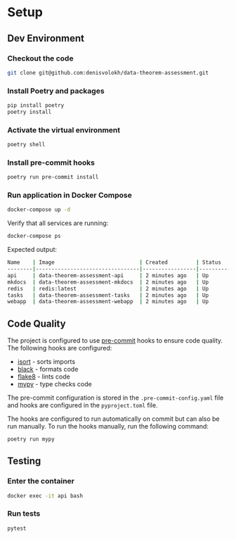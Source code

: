 # Setup

## Dev Environment

### Checkout the code

```bash
git clone git@github.com:denisvolokh/data-theorem-assessment.git
```

### Install Poetry and packages

```bash
pip install poetry
poetry install
```

### Activate the virtual environment

```bash
poetry shell
```

### Install pre-commit hooks

```bash
poetry run pre-commit install
```

### Run application in Docker Compose

```bash
docker-compose up -d
```

Verify that all services are running:

```bash
docker-compose ps
```

Expected output:

```bash
Name    | Image                           | Created         | Status     |    Ports               |
--------|---------------------------------|-----------------|------------|------------------------|
api     | data-theorem-assessment-api     | 2 minutes ago   | Up         | 0.0.0.0:5000->5000/tcp |
mkdocs  | data-theorem-assessment-mkdocs  | 2 minutes ago   | Up         | 0.0.0.0:5002->5002/tcp |
redis   | redis:latest                    | 2 minutes ago   | Up         | 0.0.0.0:6379->6379/tcp |
tasks   | data-theorem-assessment-tasks   | 2 minutes ago   | Up         |                        |
webapp  | data-theorem-assessment-webapp  | 2 minutes ago   | Up         | 0.0.0.0:5001->5001/tcp |
```


## Code Quality

The project is configured to use [pre-commit](https://pre-commit.com/) hooks to ensure code quality. The following hooks are configured:

- [isort](https://pypi.org/project/isort/) - sorts imports
- [black](https://pypi.org/project/black/) - formats code
- [flake8](https://flake8.pycqa.org/en/latest/) - lints code
- [mypy](https://mypy.readthedocs.io/en/stable/) - type checks code

The pre-commit configuration is stored in the `.pre-commit-config.yaml` file and hooks are configured in the `pyproject.toml` file.

The hooks are configured to run automatically on commit but can also be run manually. To run the hooks manually, run the following command:

```bash
poetry run mypy
```

## Testing

### Enter the container

```bash
docker exec -it api bash
```

### Run tests

```bash
pytest
```